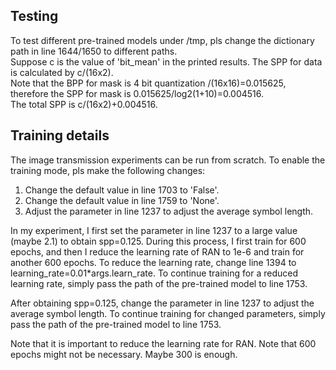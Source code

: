 ## Testing 
To test different pre-trained models under /tmp, pls change the dictionary path in line 1644/1650 to different paths.
<br>
Suppose c is the value of 'bit_mean' in the printed results. The SPP for data is calculated by c/(16x2).
<br>
Note that the BPP for mask is 4 bit quantization /(16x16)=0.015625, therefore the SPP for mask is 0.015625/log2(1+10)=0.004516.
<br>
The total SPP is c/(16x2)+0.004516.

## Training details
The image transmission experiments can be run from scratch. To enable the training mode, pls make the following changes:
1. Change the default value in line 1703 to 'False'.
2. Change the default value in line 1759 to 'None'.
3. Adjust the parameter in line 1237 to adjust the average symbol length.

In my experiment, I first set the parameter in line 1237 to a large value (maybe 2.1) to obtain spp=0.125. 
During this process, I first train for 600 epochs, and then I reduce the learning rate of RAN to 1e-6 and train for another 600 epochs. To reduce the learning rate, change line 1394 to learning_rate=0.01*args.learn_rate. 
To continue training for a reduced learning rate, simply pass the path of the pre-trained model to line 1753.

After obtaining spp=0.125, change the parameter in line 1237 to adjust the average symbol length. To continue training for changed parameters, simply pass the path of the pre-trained model to line 1753. 

Note that it is important to reduce the learning rate for RAN. 
Note that 600 epochs might not be necessary. Maybe 300 is enough.
